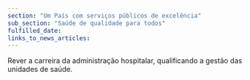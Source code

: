 ```yaml
---
section: "Um País com serviços públicos de excelência"
sub_section: "Saúde de qualidade para todos"
fulfilled_date:
links_to_news_articles:
---
```


Rever a carreira da administração hospitalar, qualificando a gestão das unidades de saúde.